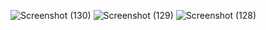 ![Screenshot (130)](https://github.com/atharvjoshi34/linux-cheat-sheet/assets/109728276/23fa9720-f206-4b9b-a14e-d5f4a8ed2640)
![Screenshot (129)](https://github.com/atharvjoshi34/linux-cheat-sheet/assets/109728276/c2ca0436-fbd2-48c6-a793-1462f8384549)
![Screenshot (128)](https://github.com/atharvjoshi34/linux-cheat-sheet/assets/109728276/7fb07ca0-2682-49be-9f0d-791e9f1c5722)
